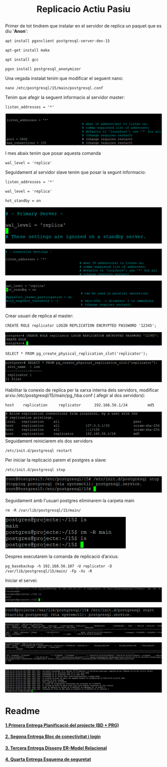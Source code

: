 # <p align="center">  Replicacio Actiu Pasiu </p>

Primer de tot tindrem que instalar en el servidor de replica un paquet que es diu '**Anon**':
```
apt install pgxnclient postgresql-server-dev-15
```
```
apt-get install make
```
```
apt install gcc
```
```
pgxn install postgresql_anonymizer
```
Una vegada instalat tenim que modificar el seguent nano:
```
nano /etc/postgresql/15/main/postgresql.conf
```
Tenim que afegir la seguent informacio al servidor master:
```
listen_addresses = '*'
```

![imatge1](Imatges/Replicacio1.png)<br>

I mes abaix tenim que posar aquesta comanda
```
wal_level = 'replica'
```

Seguidament al servidor slave tenim que posar la segunt informacio:

```
listen_addresses = '*'
```
```
wal_level = 'replica'
```
```
hot_standby = on
```

![imatge2](Imatges/Replicacio2.png)<br>

![imatge3](Imatges/Replicacio3.png)<br>

![imatge4](Imatges/Replicacio4.png)<br>

Crear usuari de replica al master:
```
CREATE ROLE replicator LOGIN REPLICATION ENCRYPTED PASSWORD '12345';
```
![imatge5](Imatges/Replicacio5.png)<br>


```
SELECT * FROM pg_create_physical_replication_slot('replicator');
```
![imatge6](Imatges/Replicacio6.png)<br>

Habilitar la conexio de replica per la xarxa interna dels servidors, modificar arxiu /etc/postgresql/15/main/pg_hba.conf ( afegir al dos servidors):
```
host    replication     replicator      192.168.56.1/24         md5
```
![imatge7](Imatges/Replicacio7.png)<br>
Seguidament reiniciarem els dos servidors

```
/etc/init.d/postgresql restart
```
Per iniciar la replicació parem el postgres a slave:
```
/etc/init.d/postgresql stop
```
![imatge8](Imatges/Replicacio8.png)<br>

Seguidament amb l'usuari  postgres eliminarem la carpeta main
```
rm -R /var/lib/postgresql/15/main/
```
![imatge9](Imatges/Replicacio9.png)<br>

Despres executarem la comanda de replicació d’arxius:
```
pg_basebackup -h 192.168.56.107 -U replicator -D /var/lib/postgresql/15/main/ -Fp -Xs -R
```


Iniciar el servei:

![imatge10](Imatges/Replicacio10.png)<br>

![imatge11](Imatges/Replicacio11.png)<br>

![imatge12](Imatges/Replicacio12.png)<br>

![imatge13](Imatges/Replicacio13.png)<br>

![imatge14](Imatges/Replicacio14.png)<br>










# Readme
#### [1.Primera Entrega Planificació del projecte (BD + PRG) ](https://github.com/Ruizzy98/Projecte-DAPM/tree/main/1.%20Primera%20Entrega%20Planificaci%C3%B3%20del%20projecte%20(BD%20%2B%20PRG))
#### [2. Segona Entrega Bloc de conectivitat i login](https://github.com/Ruizzy98/Projecte-DAPM/tree/main/2.%20Segona%20Entrega%20Bloc%20de%20conectivitat%20i%20login)
#### [3. Tercera Entrega Disseny ER-Model Relacional](https://github.com/Ruizzy98/Projecte-DAPM/tree/main/3.%20Tercera%20Entrega%20Disseny%20ER-Model%20Relacional)
#### [4. Quarta Entrega Esquema de seguretat](https://github.com/Ruizzy98/Projecte-DAPM/tree/main/4.%20Quarta%20Entrega%20Esquema%20de%20seguretat)
